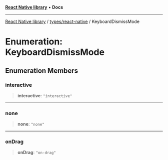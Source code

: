 [**React Native library**](../../../index.md) • **Docs**

***

[React Native library](../../../modules.md) / [types/react-native](../index.md) / KeyboardDismissMode

# Enumeration: KeyboardDismissMode

## Enumeration Members

### interactive

> **interactive**: `"interactive"`

***

### none

> **none**: `"none"`

***

### onDrag

> **onDrag**: `"on-drag"`

